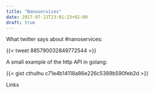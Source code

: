 ```yaml
---
title: "Nanoservices"
date: 2017-07-13T23:01:23+02:00
draft: true
---
```


What twitter says about #nanoservices:

{{< tweet 885790032849772544 >}}


A small example of the http API in golang:

{{< gist cthulhu c71e4b14118a86e226c5389b590feb2d >}}

Links

